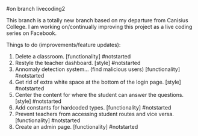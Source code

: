 #on branch livecoding2

This branch is a totally new branch based on my departure from Canisius College. I am working on/continually improving this project as a live coding series on Facebook.

Things to do (improvements/feature updates):

1. Delete a classroom. [functionality] #notstarted
2. Restyle the teacher dashboard. [style] #notstarted
3. Annomaly detection system... (find malicious users) [functionality] #notstarted
4. Get rid of extra white space at the bottom of the login page. [style] #notstarted
5. Center the content for where the student can answer the questions. [style] #notstarted
6. Add constants for hardcoded types. [functionality] #notstarted
7. Prevent teachers from accessing student routes and vice versa. [functionality] #notstarted
8. Create an admin page. [functionality] #notstarted
